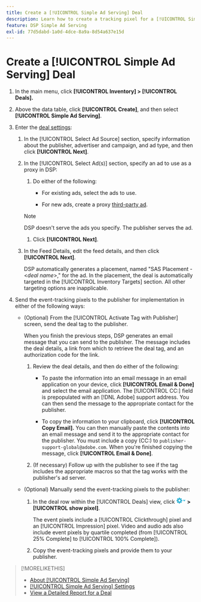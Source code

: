 ```yaml
---
title: Create a [!UICONTROL Simple Ad Serving] Deal
description: Learn how to create a tracking pixel for a [!UICONTROL Simple Ad Serving] deal.
feature: DSP Simple Ad Serving
exl-id: 77d5dabd-1a0d-4dce-8a9a-8d54a637e15d
---
```

# Create a [!UICONTROL Simple Ad Serving] Deal

1. In the main menu, click **[!UICONTROL Inventory] > [!UICONTROL Deals].**

1. Above the data table, click **[!UICONTROL Create]**, and then select **[!UICONTROL Simple Ad Serving]**.

1. Enter the [deal settings](simple-deal-settings.md):

   1. In the [!UICONTROL Select Ad Source] section, specify information about the publisher, advertiser and campaign, and ad type, and then click **[!UICONTROL Next]**.
   
   1. In the [!UICONTROL Select Ad(s)] section, specify an ad to use as a proxy in DSP:

       1. Do either of the following:
       
          * For existing ads, select the ads to use.
        
          * For new ads, create a proxy [third-party ad](/help/dsp/campaign-management/ads/ad-create-multiple.md).

       >[!NOTE]
       > DSP doesn't serve the ads you specify. The publisher serves the ad.

       1. Click **[!UICONTROL Next]**.

   1. In the Feed Details, edit the feed details, and then click **[!UICONTROL Next]**.
   
       DSP automatically generates a placement, named "SAS Placement - &lt;*deal name*&gt;," for the ad. In the placement, the deal is automatically targeted in the [!UICONTROL Inventory Targets] section. All other targeting options are inapplicable.

1. Send the event-tracking pixels to the publisher for implementation in either of the following ways:

   * (Optional) From the [!UICONTROL Activate Tag with Publisher] screen, send the deal tag to the publisher.
   
     When you finish the previous steps, DSP generates an email message that you can send to the publisher. The message includes the deal details, a link from which to retrieve the deal tag, and an authorization code for the link.

     1. Review the deal details, and then do either of the following:
     
         * To paste the information into an email message in an email application on your device, click **[!UICONTROL Email & Done]** and select the email application. The [!UICONTROL CC:] field is prepopulated with an [!DNL Adobe] support address. You can then send the message to the appropriate contact for the publisher.

         * To copy the information to your clipboard, click **[!UICONTROL Copy Email].** You can then manually paste the contents into an email message and send it to the appropriate contact for the publisher. You must include a copy (CC:) to `publisher-support-global@adobe.com`. When you're finished copying the message, click **[!UICONTROL Email & Done]**.
    
      1. (If necessary) Follow up with the publisher to see if the tag includes the appropriate macros so that the tag works with the publisher's ad server.

   * (Optional) Manually send the event-tracking pixels to the publisher:
   
     1. In the deal row within the [!UICONTROL Deals] view, click ![Options menu](/help/dsp/assets/options-menu.png) **> [!UICONTROL show pixel]**.
     
         The event pixels include a [!UICONTROL Clickthrough] pixel and an [!UICONTROL Impression] pixel. Video and audio ads also include event pixels by quartile completed (from [!UICONTROL 25% Complete] to [!UICONTROL 100% Complete]).

     1. Copy the event-tracking pixels and provide them to your publisher.

>[!MORELIKETHIS]
>
>* [About [!UICONTROL Simple Ad Serving]](simple-deal-about.md)
>* [[!UICONTROL Simple Ad Serving] Settings](simple-deal-settings.md)
>* [View a Detailed Report for a Deal](/help/dsp/inventory/deal-view-report.md)

<!-- add back when reimplemented:
>* [View Event-Tracking Pixels for a [!UICONTROL Simple Ad Serving] Deal](simple-deal-show-pixels.md)
-->
